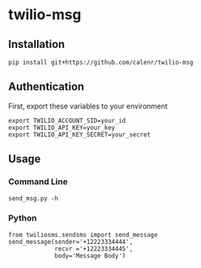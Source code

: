 # twilio-msg

## Installation
```
pip install git+https://github.com/calenr/twilio-msg
```

## Authentication
First, export these variables to your environment
```
export TWILIO_ACCOUNT_SID=your_id
export TWILIO_API_KEY=your_key
export TWILIO_API_KEY_SECRET=your_secret
```

## Usage
### Command Line
```
send_msg.py -h
```
### Python
```
from twiliosms.sendsms import send_message
send_message(sender='+12223334444',
             recvr ='+12223334445',
             body='Message Body')
```
